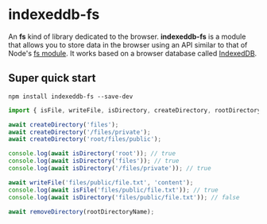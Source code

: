# indexeddb-fs

An **fs** kind of library dedicated to the browser. **indexeddb-fs** is a module that allows you to store data in the browser using an API similar to that of Node's [fs module](http://nodejs.org/api/fs.html). It works based on a browser database called [IndexedDB](http://www.w3.org/TR/IndexedDB/).

## Super quick start

```shell
npm install indexeddb-fs --save-dev
```

```js
import { isFile, writeFile, isDirectory, createDirectory, rootDirectoryName } from 'indexeddb-fs';

await createDirectory('files');
await createDirectory('/files/private');
await createDirectory('root/files/public');

console.log(await isDirectory('root')); // true
console.log(await isDirectory('files')); // true
console.log(await isDirectory('/files/private')); // true

await writeFile('files/public/file.txt', 'content');
console.log(await isFile('files/public/file.txt')); // true
console.log(await isDirectory('files/public/file.txt')); // false

await removeDirectory(rootDirectoryName);
```
